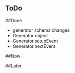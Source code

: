 ToDo
----

##Done

   * generator schema changes 
   * Generator object
   * Generator.setupEvent
   * Generator.nextEvent
   
##Now

##Later

